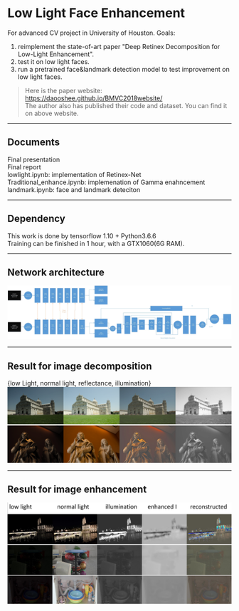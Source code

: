 # Low Light Face Enhancement
For advanced CV project in University of Houston. Goals:
1) reimplement the state-of-art paper "Deep Retinex Decomposition for Low-Light Enhancement".    
2) test it on low light faces.    
3) run a pretrained face&landmark detection model to test improvement on low light faces.                 
>Here is the paper website: https://daooshee.github.io/BMVC2018website/         
>The author also has published their code and dataset. You can find it on above website.        

-----
## Documents
Final presentation    
Final report      
lowlight.ipynb: implementation of Retinex-Net    
Traditional_enhance.ipynb: implemenation of Gamma enahncement    
landmark.ipynb: face and landmark deteciton     

-----

## Dependency
This work is done by tensorflow 1.10 + Python3.6.6    
Training can be finished in 1 hour, with a GTX1060(6G RAM).    

-----

## Network architecture    
![](https://github.com/stephenkung/FaceEnhancement/blob/master/P1.jpg)

-----

## Result for image decomposition       
{low Light, normal light, reflectance, illumination}        
![](https://github.com/stephenkung/FaceEnhancement/blob/master/pics/epoch49img1.png)
![](https://github.com/stephenkung/FaceEnhancement/blob/master/pics/epoch9img1.png)

-----

## Result for image enhancement          
![](https://github.com/stephenkung/FaceEnhancement/blob/master/pics/enhance.PNG)

      
